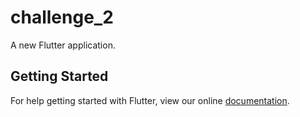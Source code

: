 # challenge_2

A new Flutter application.

## Getting Started

For help getting started with Flutter, view our online
[documentation](https://flutter.io/).
